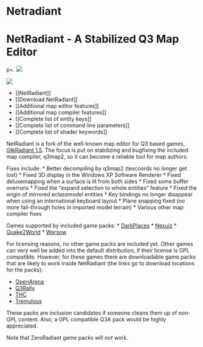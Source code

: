 Netradiant
==========

NetRadiant - A Stabilized Q3 Map Editor
=======================================

p=. ![](logo.jpg)

![](>radiant.jpg)

-   [[NetRadiant]]
-   [[Download NetRadiant]]
-   [[Additional map editor features]]
-   [[Additional map compiler features]]
-   [[Complete list of entity keys]]
-   [[Complete list of command line parameters]]
-   [[Complete list of shader keywords]]

NetRadiant is a fork of the well-known map editor for Q3 based games, [GtkRadiant 1.5](http://zerowing.idsoftware.com/viewcvs/radiant/GtkRadiant/branches/1.5/). The focus is put on stabilizing and bugfixing the included map compiler, q3map2, so it can become a reliable tool for map authors.

Fixes include:
\* Better decompiling by q3map2 (texcoords no longer get lost)
\* Fixed 3D display in the Windows XP Software Renderer
\* Fixed deluxemapping when a surface is lit from both sides
\* Fixed some buffer overruns
\* Fixed the “expand selection to whole entities” feature
\* Fixed the origin of mirrored eclassmodel entities
\* Key bindings no longer disappear when using an international keyboard layout
\* Plane snapping fixed (no more fall-through holes in imported model terrain)
\* Various other map compiler fixes

Games supported by included game packs:
\* [DarkPlaces](http://icculus.org/twilight/darkplaces/)
\* [Nexuiz](http://www.nexuiz.com/)
\* [Quake2World](http://www.quake2world.net/)
\* [Warsow](http://www.warsow.net/)

For licensing reasons, no other game packs are included yet. Other games can very well be added into the default distribution, if their license is GPL compatible. However, for these games there are downloadable game packs that are likely to work inside NetRadiant (the links go to download locations for the packs):

-   [OpenArena](http://openarena.ws/board/index.php?topic=2722.0)
-   [Q3Rally](http://www.q3rally.com/index.php?module=Downloads&func=display&lid=57)
-   [THC](https://svn.freepository.com/99tOHY5flO0Uk-web/browser/NetRadiant?rev=730)
-   [Tremulous](http://ingar.satgnu.net/gtkradiant/index.html)

These packs are inclusion candidates if someone cleans them up of non-GPL content. Also, a GPL compatible Q3A pack would be highly appreciated.

Note that ZeroRadiant game packs will *not* work.
